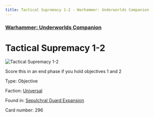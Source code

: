 ```yaml
---
title: Tactical Supremacy 1-2 - Warhammer: Underworlds Companion
---
```


### [Warhammer: Underworlds Companion](https://guidokessels.github.io/wh-underworlds)

  

# Tactical Supremacy 1-2

![Tactical Supremacy 1-2](https://warhammerunderworlds.com/wp-content/uploads/sites/6/2017/12/296_ENG-Tactical-Supremacy-1-2.png)

Score this in an end phase if you hold objectives 1 and 2

Type: Objective

Faction: [Universal](https://guidokessels.github.io/wh-underworlds/factions/universal)

Found in: [Sepulchral Guard Expansion](https://guidokessels.github.io/wh-underworlds/locations/sepulchral-guard-expansion)

Card number: 296
